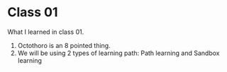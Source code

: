 # Class 01

What I learned in class 01.

1. Octothoro is an 8 pointed thing.
2. We will be using 2 types of learning path: Path learning and Sandbox learning
